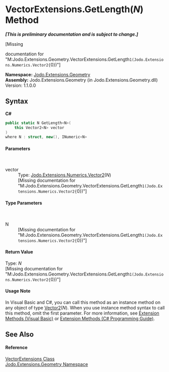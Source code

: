 # VectorExtensions.GetLength(*N*) Method 
 _**\[This is preliminary documentation and is subject to change.\]**_

\[Missing <summary> documentation for "M:Jodo.Extensions.Geometry.VectorExtensions.GetLength``1(Jodo.Extensions.Numerics.Vector2{``0})"\]

**Namespace:**&nbsp;<a href="N_Jodo_Extensions_Geometry">Jodo.Extensions.Geometry</a><br />**Assembly:**&nbsp;Jodo.Extensions.Geometry (in Jodo.Extensions.Geometry.dll) Version: 1.1.0.0

## Syntax

**C#**<br />
``` C#
public static N GetLength<N>(
	this Vector2<N> vector
)
where N : struct, new(), INumeric<N>

```


#### Parameters
&nbsp;<dl><dt>vector</dt><dd>Type: <a href="T_Jodo_Extensions_Numerics_Vector2_1">Jodo.Extensions.Numerics.Vector2</a>(*N*)<br />\[Missing <param name="vector"/> documentation for "M:Jodo.Extensions.Geometry.VectorExtensions.GetLength``1(Jodo.Extensions.Numerics.Vector2{``0})"\]</dd></dl>

#### Type Parameters
&nbsp;<dl><dt>N</dt><dd>\[Missing <typeparam name="N"/> documentation for "M:Jodo.Extensions.Geometry.VectorExtensions.GetLength``1(Jodo.Extensions.Numerics.Vector2{``0})"\]</dd></dl>

#### Return Value
Type: *N*<br />\[Missing <returns> documentation for "M:Jodo.Extensions.Geometry.VectorExtensions.GetLength``1(Jodo.Extensions.Numerics.Vector2{``0})"\]

#### Usage Note
In Visual Basic and C#, you can call this method as an instance method on any object of type <a href="T_Jodo_Extensions_Numerics_Vector2_1">Vector2</a>(*N*). When you use instance method syntax to call this method, omit the first parameter. For more information, see <a href="https://docs.microsoft.com/dotnet/visual-basic/programming-guide/language-features/procedures/extension-methods" target="_blank" rel="noopener noreferrer">Extension Methods (Visual Basic)</a> or <a href="https://docs.microsoft.com/dotnet/csharp/programming-guide/classes-and-structs/extension-methods" target="_blank" rel="noopener noreferrer">Extension Methods (C# Programming Guide)</a>.

## See Also


#### Reference
<a href="T_Jodo_Extensions_Geometry_VectorExtensions">VectorExtensions Class</a><br /><a href="N_Jodo_Extensions_Geometry">Jodo.Extensions.Geometry Namespace</a><br />